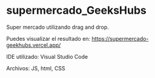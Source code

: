 # supermercado_GeeksHubs
Super mercado utilizando drag and drop.

Puedes visualizar el resultado en: https://supermercado-geekhubs.vercel.app/

IDE utilizado: Visual Studio Code

Archivos: JS, html, CSS
